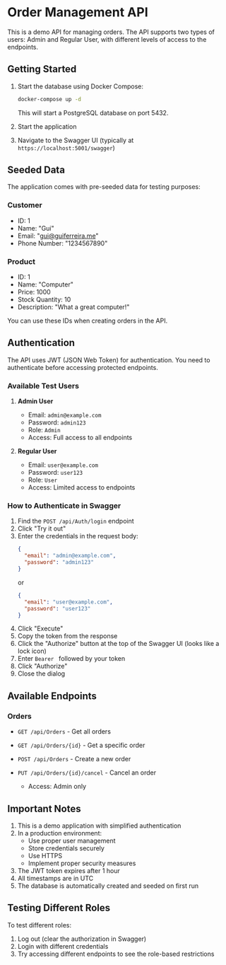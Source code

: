 # Order Management API

This is a demo API for managing orders. The API supports two types of users: Admin and Regular User, with different levels of access to the endpoints.

## Getting Started

1. Start the database using Docker Compose:
   ```bash
   docker-compose up -d
   ```
   This will start a PostgreSQL database on port 5432.

2. Start the application
3. Navigate to the Swagger UI (typically at `https://localhost:5001/swagger`)

## Seeded Data

The application comes with pre-seeded data for testing purposes:

### Customer
- ID: 1
- Name: "Gui"
- Email: "gui@guiferreira.me"
- Phone Number: "1234567890"

### Product
- ID: 1
- Name: "Computer"
- Price: 1000
- Stock Quantity: 10
- Description: "What a great computer!"

You can use these IDs when creating orders in the API.

## Authentication

The API uses JWT (JSON Web Token) for authentication. You need to authenticate before accessing protected endpoints.

### Available Test Users

1. **Admin User**
   - Email: `admin@example.com`
   - Password: `admin123`
   - Role: `Admin`
   - Access: Full access to all endpoints

2. **Regular User**
   - Email: `user@example.com`
   - Password: `user123`
   - Role: `User`
   - Access: Limited access to endpoints

### How to Authenticate in Swagger

1. Find the `POST /api/Auth/login` endpoint
2. Click "Try it out"
3. Enter the credentials in the request body:
   ```json
   {
     "email": "admin@example.com",
     "password": "admin123"
   }
   ```
   or
   ```json
   {
     "email": "user@example.com",
     "password": "user123"
   }
   ```
4. Click "Execute"
5. Copy the token from the response
6. Click the "Authorize" button at the top of the Swagger UI (looks like a lock icon)
7. Enter `Bearer ` followed by your token
8. Click "Authorize"
9. Close the dialog

## Available Endpoints

### Orders

- `GET /api/Orders` - Get all orders

- `GET /api/Orders/{id}` - Get a specific order

- `POST /api/Orders` - Create a new order

- `PUT /api/Orders/{id}/cancel` - Cancel an order
  - Access: Admin only

## Important Notes

1. This is a demo application with simplified authentication
2. In a production environment:
   - Use proper user management
   - Store credentials securely
   - Use HTTPS
   - Implement proper security measures
3. The JWT token expires after 1 hour
4. All timestamps are in UTC
5. The database is automatically created and seeded on first run

## Testing Different Roles

To test different roles:
1. Log out (clear the authorization in Swagger)
2. Login with different credentials
3. Try accessing different endpoints to see the role-based restrictions

